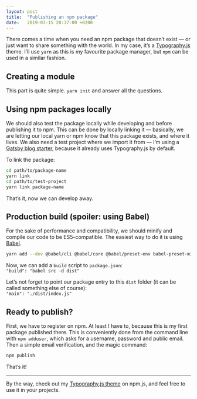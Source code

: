 ```yaml
---
layout: post
title:  "Publishing an npm package"
date:   2019-03-15 20:37:00 +0200
---
```


There comes a time when you need an npm package that doesnʼt exist — or just want to share something with the world. In my case, itʼs a [Typography.js](https://kyleamathews.github.io/typography.js/) theme. Iʼll use `yarn` as this is my favourite package manager, but `npm` can be used in a similar fashion.

## Creating a module

This part is quite simple. `yarn init` and answer all the questions.

## Using npm packages locally

We should also test the package locally while developing and before publishing it to npm. This can be done by locally linking it — basically, we are letting our local yarn or npm know that this package exists, and where it lives. We also need a test project where we import it from — Iʼm using a [Gatsby blog starter](https://www.gatsbyjs.org/starters/gatsbyjs/gatsby-starter-blog/), because it already uses Typography.js by default.

To link the package:

```sh
cd path/to/package-name
yarn link
cd path/to/test-project
yarn link package-name
```

Thatʼs it, now we can develop away.

## Production build (spoiler: using Babel)

For the sake of performance and compatibility, we should minify and compile our code to be ES5-compatible. The easiest way to do it is using [Babel](https://babeljs.io/).

```sh
yarn add --dev @babel/cli @babel/core @babel/preset-env babel-preset-minify
```

Now, we can add a `build` script to `package.json`:  
`"build": "babel src -d dist"`

Letʼs not forget to point our package entry to this `dist` folder (it can be called something else of course):  
`"main": "./dist/index.js"`

## Ready to publish?

First, we have to register on npm. At least I have to, because this is my first package published there. This is conveniently done from the command line with `npm adduser`, which asks for a username, password and public email. Then a simple email verification, and the magic command:

```sh
npm publish
```

Thatʼs it!

---

By the way, check out my [Typography.js theme](https://www.npmjs.com/package/typography-theme-north) on npm.js, and feel free to use it in your projects.
